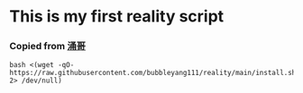 # This is my first reality script
### Copied from [涌哥](https://gitlab.com/rwkgyg/x-ui-yg)
```
bash <(wget -qO- https://raw.githubusercontent.com/bubbleyang111/reality/main/install.sh 2> /dev/null)
```
